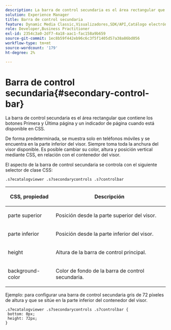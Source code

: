 ```yaml
---
description: La barra de control secundaria es el área rectangular que contiene los botones Primera y Última página y un indicador de página cuando está disponible en CSS.
solution: Experience Manager
title: Barra de control secundaria
feature: Dynamic Media Classic,Visualizadores,SDK/API,Catálogo electrónico
role: Developer,Business Practitioner
exl-id: 2354c3a0-2df7-4a18-aac1-fac158a9b659
source-git-commit: 1ec8b59f442eb96c6c3f5f1405d57a38a86bd056
workflow-type: tm+mt
source-wordcount: '179'
ht-degree: 2%

---
```


# Barra de control secundaria{#secondary-control-bar}

La barra de control secundaria es el área rectangular que contiene los botones Primera y Última página y un indicador de página cuando está disponible en CSS.

De forma predeterminada, se muestra solo en teléfonos móviles y se encuentra en la parte inferior del visor. Siempre toma toda la anchura del visor disponible. Es posible cambiar su color, altura y posición vertical mediante CSS, en relación con el contenedor del visor.

El aspecto de la barra de control secundaria se controla con el siguiente selector de clase CSS:

`.s7ecatalogviewer .s7secondarycontrols .s7controlbar`

<table id="table_2C8D322F57114A72B43053CB4539C65C"> 
 <thead> 
  <tr> 
   <th colname="col1" class="entry"> <p> CSS, propiedad </p> </th> 
   <th colname="col2" class="entry"> <p>Descripción </p> </th> 
  </tr> 
 </thead>
 <tbody> 
  <tr> 
   <td colname="col1"> <p> <span class="codeph"> parte superior </span> </p> </td> 
   <td colname="col2"> <p>Posición desde la parte superior del visor. </p> </td> 
  </tr> 
  <tr> 
   <td colname="col1"> <p> <span class="codeph"> parte inferior </span> </p> </td> 
   <td colname="col2"> <p>Posición desde la parte inferior del visor. </p> </td> 
  </tr> 
  <tr> 
   <td colname="col1"> <p> <span class="codeph"> height </span> </p> </td> 
   <td colname="col2"> <p>Altura de la barra de control principal. </p> </td> 
  </tr> 
  <tr> 
   <td colname="col1"> <p> <span class="codeph"> background-color  </span> </p> </td> 
   <td colname="col2"> <p>Color de fondo de la barra de control secundaria. </p> </td> 
  </tr> 
 </tbody> 
</table>

Ejemplo: para configurar una barra de control secundaria gris de 72 píxeles de altura y que se sitúe en la parte inferior del contenedor del visor.

```
.s7ecatalogviewer .s7secondarycontrols .s7controlbar {  
 bottom: 0px; 
 height: 72px; 
}
```
